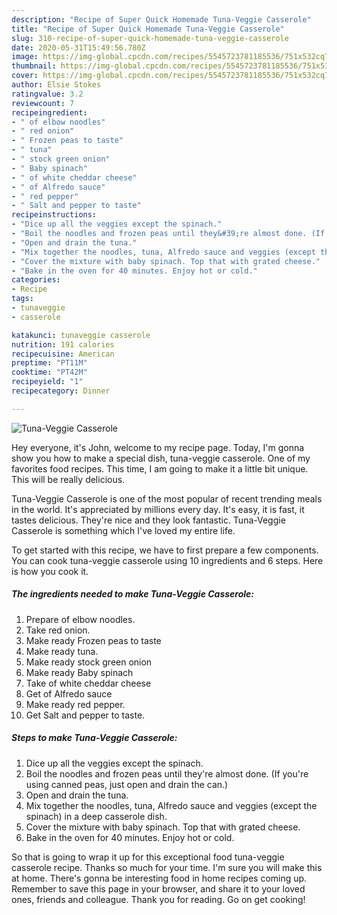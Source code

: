 ```yaml
---
description: "Recipe of Super Quick Homemade Tuna-Veggie Casserole"
title: "Recipe of Super Quick Homemade Tuna-Veggie Casserole"
slug: 310-recipe-of-super-quick-homemade-tuna-veggie-casserole
date: 2020-05-31T15:49:56.780Z
image: https://img-global.cpcdn.com/recipes/5545723781185536/751x532cq70/tuna-veggie-casserole-recipe-main-photo.jpg
thumbnail: https://img-global.cpcdn.com/recipes/5545723781185536/751x532cq70/tuna-veggie-casserole-recipe-main-photo.jpg
cover: https://img-global.cpcdn.com/recipes/5545723781185536/751x532cq70/tuna-veggie-casserole-recipe-main-photo.jpg
author: Elsie Stokes
ratingvalue: 3.2
reviewcount: 7
recipeingredient:
- " of elbow noodles"
- " red onion"
- " Frozen peas to taste"
- " tuna"
- " stock green onion"
- " Baby spinach"
- " of white cheddar cheese"
- " of Alfredo sauce"
- " red pepper"
- " Salt and pepper to taste"
recipeinstructions:
- "Dice up all the veggies except the spinach."
- "Boil the noodles and frozen peas until they&#39;re almost done. (If you&#39;re using canned peas, just open and drain the can.)"
- "Open and drain the tuna."
- "Mix together the noodles, tuna, Alfredo sauce and veggies (except the spinach) in a deep casserole dish."
- "Cover the mixture with baby spinach. Top that with grated cheese."
- "Bake in the oven for 40 minutes. Enjoy hot or cold."
categories:
- Recipe
tags:
- tunaveggie
- casserole

katakunci: tunaveggie casserole 
nutrition: 191 calories
recipecuisine: American
preptime: "PT11M"
cooktime: "PT42M"
recipeyield: "1"
recipecategory: Dinner

---
```



![Tuna-Veggie Casserole](https://img-global.cpcdn.com/recipes/5545723781185536/751x532cq70/tuna-veggie-casserole-recipe-main-photo.jpg)

Hey everyone, it's John, welcome to my recipe page. Today, I'm gonna show you how to make a special dish, tuna-veggie casserole. One of my favorites food recipes. This time, I am going to make it a little bit unique. This will be really delicious.



Tuna-Veggie Casserole is one of the most popular of recent trending meals in the world. It's appreciated by millions every day. It's easy, it is fast, it tastes delicious. They're nice and they look fantastic. Tuna-Veggie Casserole is something which I've loved my entire life.


To get started with this recipe, we have to first prepare a few components. You can cook tuna-veggie casserole using 10 ingredients and 6 steps. Here is how you cook it.

<!--inarticleads1-->

##### The ingredients needed to make Tuna-Veggie Casserole:

1. Prepare  of elbow noodles.
1. Take  red onion.
1. Make ready  Frozen peas to taste
1. Make ready  tuna.
1. Make ready  stock green onion
1. Make ready  Baby spinach
1. Take  of white cheddar cheese
1. Get  of Alfredo sauce
1. Make ready  red pepper.
1. Get  Salt and pepper to taste.




<!--inarticleads2-->

##### Steps to make Tuna-Veggie Casserole:

1. Dice up all the veggies except the spinach.
1. Boil the noodles and frozen peas until they&#39;re almost done. (If you&#39;re using canned peas, just open and drain the can.)
1. Open and drain the tuna.
1. Mix together the noodles, tuna, Alfredo sauce and veggies (except the spinach) in a deep casserole dish.
1. Cover the mixture with baby spinach. Top that with grated cheese.
1. Bake in the oven for 40 minutes. Enjoy hot or cold.




So that is going to wrap it up for this exceptional food tuna-veggie casserole recipe. Thanks so much for your time. I'm sure you will make this at home. There's gonna be interesting food in home recipes coming up. Remember to save this page in your browser, and share it to your loved ones, friends and colleague. Thank you for reading. Go on get cooking!
